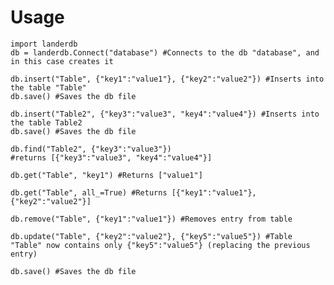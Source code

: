 Usage
=====

    import landerdb
    db = landerdb.Connect("database") #Connects to the db "database", and in this case creates it

    db.insert("Table", {"key1":"value1"}, {"key2":"value2"}) #Inserts into the table "Table"
    db.save() #Saves the db file

    db.insert("Table2", {"key3":"value3", "key4":"value4"}) #Inserts into the table Table2
    db.save() #Saves the db file

    db.find("Table2", {"key3":"value3"})
    #returns [{"key3":"value3", "key4":"value4"}]

    db.get("Table", "key1") #Returns ["value1"]

    db.get("Table", all_=True) #Returns [{"key1":"value1"}, {"key2":"value2"}]

    db.remove("Table", {"key1":"value1"}) #Removes entry from table

    db.update("Table", {"key2":"value2"}, {"key5":"value5"}) #Table "Table" now contains only {"key5":"value5"} (replacing the previous entry)

    db.save() #Saves the db file
